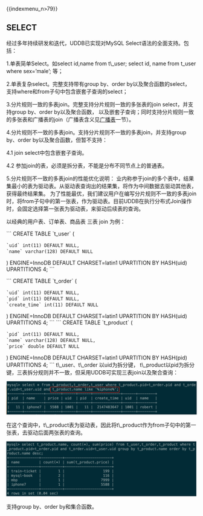 {{indexmenu_n>79}}

## SELECT

经过多年持续研发和迭代，UDDB已实现对MySQL Select语法的全面支持。包括：

1.单表简单Select。如select id,name from t\\\_user; select id, name from
t\_user where sex=’male’; 等；

2.单表复杂select。完整支持带有group by、order by以及聚合函数的select，
支持where和from子句中包含嵌套子查询的select；

3.分片规则一致的多表join。完整支持分片规则一致的多张表的join select，并支持group by、order by以及聚合函数，
以及嵌套子查询；同时支持分片规则一致的多张表和广播表的join（广播表含义见[广播表](/database/uddb/broadcast/)一节）。

4.分片规则不一致的多表join。支持分片规则不一致的多表join，并支持group by、order by以及聚合函数，但暂不支持：

4.1 join select中包含嵌套子查询。

4.2 参加join的表，必须是拆分表，不能是分布不同节点上的普通表。

5.分片规则不一致的多表join的性能优化说明：
业内称参于join的多个表中，结果集最小的表为驱动表。从驱动表查询出的结果集，将作为中间数据去驱动其他表，获得最终结果集。
为了性能最优，我们建议用户在编写分片规则不一致的多表join时，将from子句中的第一张表，作为驱动表。目前UDDB在执行分布式Join操作时，会固定选择第一张表为驱动表，来驱动后续表的查询。

以经典的用户表、订单表、商品表 三表 join 为例：

\`\`\` CREATE TABLE \`t\_user\` (

    `uid` int(11) DEFAULT NULL,
    `name` varchar(128) DEFAULT NULL

) ENGINE=InnoDB DEFAULT CHARSET=latin1 UPARTITION BY HASH(uid)
UPARTITIONS 4; \`\`\`

\`\`\` CREATE TABLE \`t\_order\` (

    `uid` int(11) DEFAULT NULL,
    `pid` int(11) DEFAULT NULL,
    `create_time` int(11) DEFAULT NULL

) ENGINE=InnoDB DEFAULT CHARSET=latin1 UPARTITION BY HASH(uid)
UPARTITIONS 4; \`\`\` \`\`\` CREATE TABLE \`t\_product\` (

    `pid` int(11) DEFAULT NULL,
    `name` varchar(128) DEFAULT NULL,
    `price` double DEFAULT NULL

) ENGINE=InnoDB DEFAULT CHARSET=latin1 UPARTITION BY HASH(pid)
UPARTITIONS 4; \`\`\` t\\\_user、t\\\_order 以uid为拆分键，
t\\\_product以pid为拆分键，三表拆分规则并不一致，但采用UDDB可实现三表join以及聚合查询：

![image](/images/compatible/uddb0325.png)

在这个查询中，t\\\_product表为驱动表，因此将t\\\_product作为from子句中的第一张表，去驱动后面两张表的查询。

![image](/images/compatible/uddb0326.png)

支持group by、order by和集合函数。
